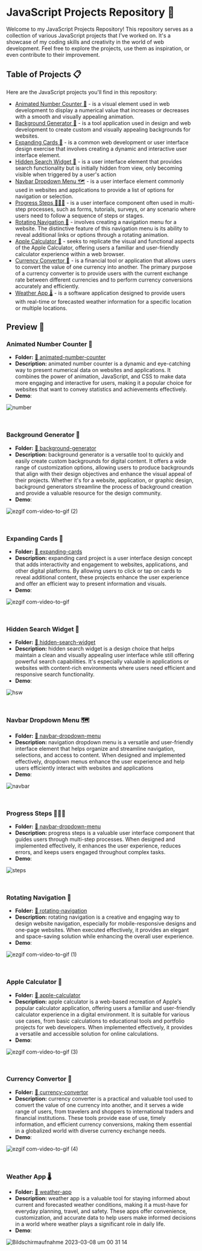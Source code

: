  # JavaScript Projects Repository 🚀

Welcome to my JavaScript Projects Repository! This repository serves as a collection of various JavaScript projects that I've worked on. It's a showcase of my coding skills and creativity in the world of web development. Feel free to explore the projects, use them as inspiration, or even contribute to their improvement.

## Table of Projects 📋

Here are the JavaScript projects you'll find in this repository:

- [Animated Number Counter 🔢](#animated-number-counter-) - is a visual element used in web development to display a numerical value that increases or decreases with a smooth and visually appealing animation. 
- [Background Generator 🌈](#background-generator-) - is a tool application used in design and web development to create custom and visually appealing backgrounds for websites.
- [Expanding Cards 🌌](#expanding-cards-) - is a common web development or user interface design exercise that involves creating a dynamic and interactive user interface element.
- [Hidden Search Widget 🔎](#hidden-search-widget-) - is a user interface element that provides search functionality but is initially hidden from view, only becoming visible when triggered by a user's action
- [Navbar Dropdown Menu 🗺️](#navbar-dropdown-menu-) - is a user interface element commonly used in websites and applications to provide a list of options for navigation or selection.
- [Progress Steps 🏃🏻‍♂️](#progress-steps-) - is a user interface component often used in multi-step processes, such as forms, tutorials, surveys, or any scenario where users need to follow a sequence of steps or stages.
- [Rotating Navigation 🧭](#rotating-navigation-) - involves creating a navigation menu for a website. The distinctive feature of this navigation menu is its ability to reveal additional links or options through a rotating animation. 
- [Apple Calculator 🧮](#apple-calculator-) - seeks to replicate the visual and functional aspects of the Apple Calculator, offering users a familiar and user-friendly calculator experience within a web browser.
- [Currency Convertor 💸](#currency-convertor-) - is a financial tool or application that allows users to convert the value of one currency into another. The primary purpose of a currency converter is to provide users with the current exchange rate between different currencies and to perform currency conversions accurately and efficiently.
- [Weather App 🌡️](#weather-app-) - is a software application designed to provide users with real-time or forecasted weather information for a specific location or multiple locations. 

## Preview 🌟

### Animated Number Counter 🔢
 - **Folder:** [📁 animated-number-counter](/animated-number-counter/)
 - **Description:** animated number counter is a dynamic and eye-catching way to present numerical data on websites and applications. It combines the power of animation, JavaScript, and CSS to make data more engaging and interactive for users, making it a popular choice for websites that want to convey statistics and achievements effectively.
 - **Demo**:

![number](https://user-images.githubusercontent.com/88382171/226492389-f2c9a846-4e2f-48c8-8c47-1c0e87cb86da.gif)

<br>

### Background Generator 🌈
 - **Folder:** [📁 background-generator](/background-generator/)
 - **Description:** background generator is a versatile tool to quickly and easily create custom backgrounds for digital content. It offers a wide range of customization options, allowing users to produce backgrounds that align with their design objectives and enhance the visual appeal of their projects. Whether it's for a website, application, or graphic design, background generators streamline the process of background creation and provide a valuable resource for the design community.
 - **Demo**:

![ezgif com-video-to-gif (2)](https://github.com/dpaguba/js-zero-to-hero/assets/88382171/efa2607b-8288-43d5-a1a6-fc33a5be2538)

<br>

### Expanding Cards 🌌
 - **Folder:** [📁 expanding-cards](/expanding-cards/)
 - **Description:** expanding card project is a user interface design concept that adds interactivity and engagement to websites, applications, and other digital platforms. By allowing users to click or tap on cards to reveal additional content, these projects enhance the user experience and offer an efficient way to present information and visuals.
 - **Demo**:

![ezgif com-video-to-gif](https://user-images.githubusercontent.com/88382171/222894878-a77d039f-1111-4290-be06-a259fcfb8efb.gif)

<br>

### Hidden Search Widget 🔎
- **Folder:** [📁 hidden-search-widget](/hidden-search-widget/)
 - **Description:** hidden search widget is a design choice that helps maintain a clean and visually appealing user interface while still offering powerful search capabilities. It's especially valuable in applications or websites with content-rich environments where users need efficient and responsive search functionality.
 - **Demo**:

![hsw](https://github.com/dpaguba/js-zero-to-hero/assets/88382171/1060aeb7-4359-4c36-b25a-5d0a8ac9cd8b)

<br>

### Navbar Dropdown Menu 🗺️
 - **Folder:** [📁 navbar-dropdown-menu](/navbar-dropdown-menu/)
 - **Description:** navigation dropdown menu is a versatile and user-friendly interface element that helps organize and streamline navigation, selections, and access to content. When designed and implemented effectively, dropdown menus enhance the user experience and help users efficiently interact with websites and applications
 - **Demo**:

![navbar](https://user-images.githubusercontent.com/88382171/222894358-866d379f-2674-4fb3-a679-be64ce3a0c00.gif)

<br>

### Progress Steps 🏃🏻‍♂️
 - **Folder:** [📁 navbar-dropdown-menu](/navbar-dropdown-menu/)
 - **Description:** progress steps is a valuable user interface component that guides users through multi-step processes. When designed and implemented effectively, it enhances the user experience, reduces errors, and keeps users engaged throughout complex tasks.
 - **Demo**:

![steps ](https://user-images.githubusercontent.com/88382171/225456216-60d3f4e6-4d07-43da-839a-69c29d5b8b31.gif)

<br>

### Rotating Navigation 🧭
 - **Folder:** [📁 rotating-navigation](/rotating-navigation/)
 - **Description:** rotating navigation is a creative and engaging way to design website navigation, especially for mobile-responsive designs and one-page websites. When executed effectively, it provides an elegant and space-saving solution while enhancing the overall user experience.
 - **Demo**:

![ezgif com-video-to-gif (1)](https://github.com/dpaguba/js-zero-to-hero/assets/88382171/1770a89b-7732-453d-aef8-6a63d23ddc00)

 <br>

### Apple Calculator 🧮
 - **Folder:** [📁 apple-calculator](/apple-calculator/)
 - **Description:**  apple calculator is a web-based recreation of Apple's popular calculator application, offering users a familiar and user-friendly calculator experience in a digital environment. It is suitable for various use cases, from basic calculations to educational tools and portfolio projects for web developers. When implemented effectively, it provides a versatile and accessible solution for online calculations.
 - **Demo**:

![ezgif com-video-to-gif (3)](https://github.com/dpaguba/js-zero-to-hero/assets/88382171/eb72e675-4037-4b34-bbd3-a0ca37ee95e2)

<br>

### Currency Convertor 💸
 - **Folder:** [📁 currency-convertor](/currency-convertor/)
 - **Description:** currency converter is a practical and valuable tool used to convert the value of one currency into another, and it serves a wide range of users, from travelers and shoppers to international traders and financial institutions. These tools provide ease of use, timely information, and efficient currency conversions, making them essential in a globalized world with diverse currency exchange needs.
 - **Demo**:

![ezgif com-video-to-gif (4)](https://github.com/dpaguba/js-zero-to-hero/assets/88382171/b332865c-843a-4bfa-b9f9-058274d06b71)

<br>

### Weather App 🌡️
 - **Folder:** [📁 weather-app](/weather-app/)
 - **Description:** weather app is a valuable tool for staying informed about current and forecasted weather conditions, making it a must-have for everyday planning, travel, and safety. These apps offer convenience, customization, and accurate data to help users make informed decisions in a world where weather plays a significant role in daily life.
 - **Demo**:

 ![Bildschirmaufnahme 2023-03-08 um 00 31 14](https://user-images.githubusercontent.com/88382171/223579763-cd2ccfc3-fb77-4dbd-844f-72a483b90ba9.gif)

<br>

